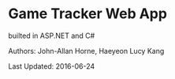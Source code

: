 # Game Tracker Web App 

builted in ASP.NET and C#

Authors: John-Allan Horne, Haeyeon Lucy Kang

Last Updated: 2016-06-24
